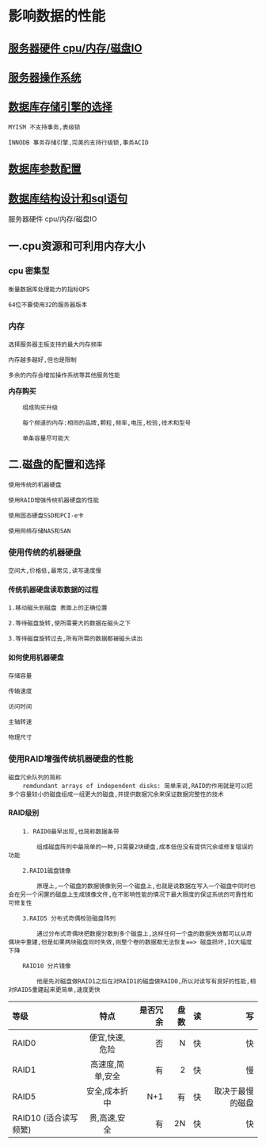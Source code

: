 # 影响数据的性能

## [服务器硬件 cpu/内存/磁盘IO](#cpu)

## [服务器操作系统](#os)

## [数据库存储引擎的选择](#mysql)
	
	MYISM 不支持事务,表级锁
	
	INNODB 事务存储引擎,完美的支持行级锁,事务ACID
	
## [数据库参数配置](#mysql-param)

## [数据库结构设计和sql语句](#mysql-sql)


<a id="cpu"> 服务器硬件 cpu/内存/磁盘IO</a>

## 一.cpu资源和可利用内存大小

### cpu 密集型

	衡量数据库处理能力的指标QPS
	
	64位不要使用32的服务器版本
	
### 内存

	选择服务器主板支持的最大内存频率
	
	内存越多越好,但也是限制
	
	多余的内存会增加操作系统等其他服务性能
	
 **内存购买**
 
 		组成购买升级
		
		每个频道的内存:相同的品牌,颗粒,频率,电压,校验,技术和型号
		
		单条容量尽可能大
		
## 二.磁盘的配置和选择

	使用传统的机器硬盘
	
	使用RAID增强传统机器硬盘的性能
	
	使用固态硬盘SSD和PCI-e卡
	
	使用网络存储NAS和SAN
	
	
### 使用传统的机器硬盘

	空间大,价格低,最常见,读写速度慢
	
#### 传统机器硬盘读取数据的过程

	1.移动磁头到磁盘 表面上的正确位置
	
	2.等待磁盘旋转,使所需要大的数据在磁头之下
	
	3.等待磁盘旋转过去,所有所需的数据都被磁头读出

#### 如何使用机器硬盘
	
	存储容量
	
	传输速度
	
	访问时间
	
	主轴转速
	
	物理尺寸
	
### 使用RAID增强传统机器硬盘的性能

	磁盘冗余队列的简称
		remdundant arrays of independent disks: 简单来说,RAID的作用就是可以把多个容量较小的磁盘组成一组更大的磁盘,并提供数据冗余来保证数据完整性的技术
		
#### RAID级别

		1. RAID0最早出现,也简称数据条带
			
			组成磁盘阵列中最简单的一种,只需要2块硬盘,成本低但没有提供冗余或修复错误的功能
		
		2.RAID1磁盘镜像
			
			原理上,一个磁盘的数据镜像到另一个磁盘上,也就是说数据在写入一个磁盘中同时也会在另一个闲置的磁盘上生成镜像文件,在不影响性能的情况下最大限度的保证系统的可靠性和可修复性
			
		3.RAID5 分布式奇偶校验磁盘阵列
			
			通过分布式奇偶块把数据分散到多个磁盘上,这样任何一个盘的数据失效都可以从奇偶块中重建,但是如果两块磁盘同时失效,则整个卷的数据都无法恢复==> 磁盘损坏,IO大幅度下降
		
		RAID10 分片镜像
		
			他是先对磁盘做RAID1之后在对RAID1的磁盘做RAID0,所以对读写有良好的性能,相对RAID5重建起来更简单,速度更快
		


| 等级  |特点  | 是否冗余 |盘数 | 读 | 写|
| :------------ |:---------------:| -----:|-----:|-----:|-----:|
| RAID0     | 便宜,快速,危险 | 否 |  N | 快 | 快 |
| RAID1       | 高速度,简单,安全        |  有 |  2 | 快 | 慢 |
| RAID5  |  安全,成本折中    |  N+1| 有 | 快 | 取决于最慢的磁盘|
| RAID10 (适合读写频繁)      | 贵,高速,安全      |  有 |  2N | 快 | 快 |    











